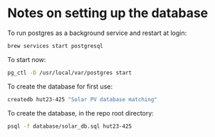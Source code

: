 # Notes on setting up the database

To run postgres as a background service and restart at login:
```bash
brew services start postgresql
```

To start now:
```bash
pg_ctl -D /usr/local/var/postgres start
```

To create the database for first use:
```bash
createdb hut23-425 "Solar PV database matching"
```

To create the database, in the repo root directory:
```bash
psql -f database/solar_db.sql hut23-425
```


